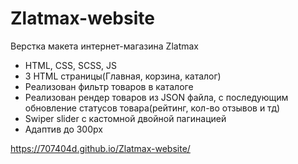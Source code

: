 # Zlatmax-website
Верстка макета интернет-магазина Zlatmax 

 - HTML, CSS, SCSS, JS
 - 3 HTML страницы(Главная, корзина, каталог)
 - Реализован фильтр товаров в каталоге 
 - Реализован рендер товаров из JSON файла, с последующим обновление статусов товара(рейтинг, кол-во отзывов и тд)
 - Swiper slider с кастомной двойной пагинацией
 - Адаптив до 300px

https://707404d.github.io/Zlatmax-website/


